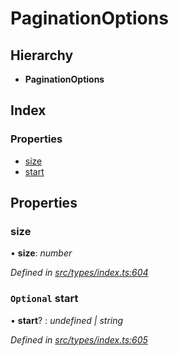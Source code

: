# PaginationOptions

## Hierarchy

* **PaginationOptions**

## Index

### Properties

* [size](paginationoptions.md#size)
* [start](paginationoptions.md#optional-start)

## Properties

### size

• **size**: _number_

_Defined in_ [_src/types/index.ts:604_](https://github.com/PolymathNetwork/polymesh-sdk/blob/bf2b7a12/src/types/index.ts#L604)

### `Optional` start

• **start**? : _undefined \| string_

_Defined in_ [_src/types/index.ts:605_](https://github.com/PolymathNetwork/polymesh-sdk/blob/bf2b7a12/src/types/index.ts#L605)

